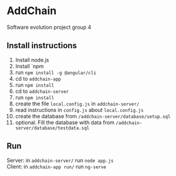 # AddChain
Software evolution project group 4

## Install instructions
1. Install node.js
1. Install `npm
1. run `npm install -g @angular/cli`
1. cd to `addchain-app`
1. run `npm install`
1. cd to `addchain-server`
1. run `npm install`
1. create the file `local.config.js` in `addchain-server/`
1. read instructions in `config.js` about `local.config.js`
1. create the database from `/addchain-server/database/setup.sql`
1. optional. Fill the database with data from `/addchain-server/database/testdata.sql`

## Run 
Server: in `addchain-server/` run `node app.js`  
Client: in `addchain-app run/` run `ng-serve`